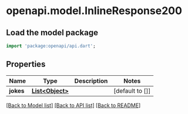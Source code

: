 # openapi.model.InlineResponse200

## Load the model package
```dart
import 'package:openapi/api.dart';
```

## Properties
Name | Type | Description | Notes
------------ | ------------- | ------------- | -------------
**jokes** | [**List&lt;Object&gt;**](Object.md) |  | [default to []]

[[Back to Model list]](../README.md#documentation-for-models) [[Back to API list]](../README.md#documentation-for-api-endpoints) [[Back to README]](../README.md)


